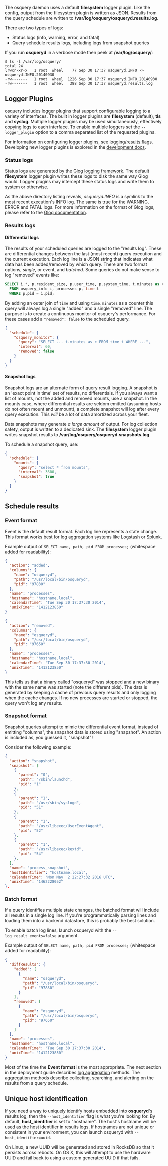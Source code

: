 The osquery daemon uses a default **filesystem** logger plugin. Like the config, output from the filesystem plugin is written as JSON. Results from the query schedule are written to **/var/log/osquery/osqueryd.results.log**.

There are two types of logs:

- Status logs (info, warning, error, and fatal)
- Query schedule results logs, including logs from snapshot queries

If you run **osqueryd** in a verbose mode then peek at **/var/log/osquery/**:

```
$ ls -l /var/log/osquery/
total 24
lrwxr-xr-x   1 root  wheel    77 Sep 30 17:37 osqueryd.INFO -> osqueryd.INFO.20140930
-rw-------   1 root  wheel  1226 Sep 30 17:37 osqueryd.INFO.20140930
-rw-------   1 root  wheel   388 Sep 30 17:37 osqueryd.results.log
```

## Logger Plugins

osquery includes logger plugins that support configurable logging to a variety of interfaces. The built in logger plugins are **filesystem** (default), **tls** and **syslog**. Multiple logger plugins may be used simultaneously, effectively copying logs to each interface. To enable multiple loggers set the `--logger_plugin` option to a comma separated list of the requested plugins.

For information on configuring logger plugins, see [logging/results flags](../installation/cli-flags.md#loggingresults-flags). Developing new logger plugins is explored in the [development docs](../development/logger-plugins.md).

### Status logs

Status logs are generated by the [Glog logging framework](https://github.com/google/glog/). The default **filesystem** logger plugin writes these logs to disk the same way Glog would. Logger plugins may intercept these status logs and write them to system or otherwise.

As the above directory listing reveals, *osqueryd.INFO* is a symlink to the most recent execution's INFO log. The same is true for the WARNING, ERROR and FATAL logs. For more information on the format of Glog logs, please refer to the [Glog documentation](http://google-glog.googlecode.com/svn/trunk/doc/glog.html).

### Results logs

#### Differential logs

The results of your scheduled queries are logged to the "results log". These are differential changes between the last (most recent) query execution and the current execution. Each log line is a JSON string that indicates what data has been added/removed by which query. There are two format options, *single*, or event, and *batched*. Some queries do not make sense to log "removed" events like:

```sql
SELECT i.*, p.resident_size, p.user_time, p.system_time, t.minutes as c
  FROM osquery_info i, processes p, time t
  WHERE p.pid = i.pid;
```

By adding an outer join of `time` and using `time.minutes` as a counter this query will always log a single "added" and a single "removed" line. The purpose is to create a continuous monitor of osquery's performance. For these cases add a `"removed": false` to the scheduled query.

```json
{
  "schedule": {
    "osquery_monitor": {
      "query": "SELECT ... t.minutes as c FROM time t WHERE ...",
      "interval": 60,
      "removed": false
    }
  }
}
```

#### Snapshot logs

Snapshot logs are an alternate form of query result logging. A snapshot is an 'exact point in time' set of results, no differentials. If you always want a list of mounts, not the added and removed mounts, use a snapshot. In the mounts case, where differential results are seldom emitted (assuming hosts do not often mount and unmount), a complete snapshot will log after every query execution. This *will* be a lot of data amortized across your fleet.

Data snapshots may generate *a large amount* of output. For log collection safety, output is written to a dedicated sink. The **filesystem** logger plugin writes snapshot results to **/var/log/osquery/osqueryd.snapshots.log**.

To schedule a snapshot query, use:
```json
{
  "schedule": {
    "mounts": {
      "query": "select * from mounts",
      "interval": 3600,
      "snapshot": true
    }
  }
}
```

## Schedule results

### Event format

Event is the default result format. Each log line represents a state change.
This format works best for log aggregation systems like Logstash or Splunk.

Example output of `SELECT name, path, pid FROM processes;` (whitespace added for readability):

```json
{
  "action": "added",
  "columns": {
    "name": "osqueryd",
    "path": "/usr/local/bin/osqueryd",
    "pid": "97830"
  },
  "name": "processes",
  "hostname": "hostname.local",
  "calendarTime": "Tue Sep 30 17:37:30 2014",
  "unixTime": "1412123850"
}
```

```json
{
  "action": "removed",
  "columns": {
    "name": "osqueryd",
    "path": "/usr/local/bin/osqueryd",
    "pid": "97650"
  },
  "name": "processes",
  "hostname": "hostname.local",
  "calendarTime": "Tue Sep 30 17:37:30 2014",
  "unixTime": "1412123850"
}
```

This tells us that a binary called "osqueryd" was stopped and a new binary with the same name was started (note the different pids). The data is generated by keeping a cache of previous query results and only logging when the cache changes. If no new processes are started or stopped, the query won't log any results.

### Snapshot format

Snapshot queries attempt to mimic the differential event format, instead of emitting "columns", the snapshot data is stored using "snapshot". An action is included as, you guessed it, "snapshot"!

Consider the following example:
```json
{
  "action": "snapshot",
  "snapshot": [
    {
      "parent": "0",
      "path": "/sbin/launchd",
      "pid": "1"
    },
    {
      "parent": "1",
      "path": "/usr/sbin/syslogd",
      "pid": "51"
    },
    {
      "parent": "1",
      "path": "/usr/libexec/UserEventAgent",
      "pid": "52"
    },
    {
      "parent": "1",
      "path": "/usr/libexec/kextd",
      "pid": "54"
    },
  ],
  "name": "process_snapshot",
  "hostIdentifier": "hostname.local",
  "calendarTime": "Mon May  2 22:27:32 2016 UTC",
  "unixTime": "1462228052"
},
```

### Batch format

If a query identifies multiple state changes, the batched format will include all results in a single log line. If you're programmatically parsing lines and loading them into a backend datastore, this is probably the best solution.

To enable batch log lines, launch osqueryd with the `--log_result_events=false` argument.

Example output of `SELECT name, path, pid FROM processes;` (whitespace added for readability):

```json
{
  "diffResults": {
    "added": [
      {
        "name": "osqueryd",
        "path": "/usr/local/bin/osqueryd",
        "pid": "97830"
      }
    ],
    "removed": [
      {
        "name": "osqueryd",
        "path": "/usr/local/bin/osqueryd",
        "pid": "97650"
      }
    ]
  },
  "name": "processes",
  "hostname": "hostname.local",
  "calendarTime": "Tue Sep 30 17:37:30 2014",
  "unixTime": "1412123850"
}
```

Most of the time the **Event format** is the most appropriate. The next section in the deployment guide describes [log aggregation](log-aggregation.md) methods. The aggregation methods describe collecting, searching, and alerting on the results from a query schedule.

## Unique host identification

If you need a way to uniquely identify hosts embedded into **osqueryd**'s results log, then the `--host_identifier` flag is what you're looking for.
By default, **host_identifier** is set to "hostname". The host's hostname will be used as the host identifier in results logs. If hostnames are not unique or consistent in your environment, you can launch osqueryd with `--host_identifier=uuid`.

On Linux, a new UUID will be generated and stored in RocksDB so that it persists across reboots. On OS X, this will attempt to use the hardware UUID and fail back to using a custom generated UUID if that fails.
